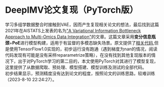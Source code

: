 # DeepIMV论文复现（PyTorch版）
学习多组学数据整合时接触到VAE，因而产生复现相关论文的想法，最后找到这篇2021年在AISTATS上发表的名为["A Variational Information Bottleneck Approach to Multi-Omics Data Integration"](https://arxiv.org/abs/2102.03014)的文章。这篇文章采用**变分信息瓶颈**+**PoE**进行模型构建，适用于有监督的多模态缺失场景。原文提供了[相关代码](https://github.com/chl8856/DeepIMV),但是使用TensorFlow1.0实现的，初步运行没有跑通（遇到梯度为nan的情况，阅读代码发现有可能是没有采样reparametrize策略），在没有找到其他复现版本的情况下，出于对PyTorch学习的第二目的，本文使用PyTorch对其进行了模型复现，这里提供了从数据爬取、预处理、模型搭建、模型训练及测试的全部代码。  
初步结果显示，预测精度没有达到论文的程度，按照论文的训练思路，较难训练（2023-8-10 22:24:27）。

